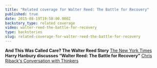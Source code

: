 ```yaml
---
title: "Related coverage for Walter Reed: The Battle for Recovery"
published: true
date: 2015-08-19T19:58:00.000Z
backstory_type: related coverage
video: walter-reed-the-battle-for-recovery
type: backstories
slug: related-coverage-for-walter-reed-the-battle-for-recovery
---
```


**And This Was Called Care? The Walter Reed Story**
[The New York Times](http://www.nytimes.com/2013/09/30/booming/and-this-was-called-care-the-walter-reed-story.html?ref=booming&_r=0)
**Harry Hanbury discusses “Walter Reed: The Battle for Recovery”**
[Chris Riback's Conversation with Thinkers](http://chrisriback.com/?s=walter+reed)

